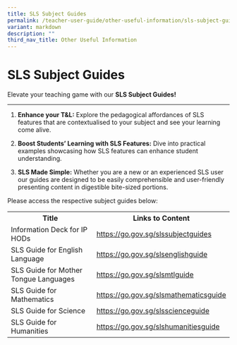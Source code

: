 ```yaml
---
title: SLS Subject Guides
permalink: /teacher-user-guide/other-useful-information/sls-subject-guides/
variant: markdown
description: ""
third_nav_title: Other Useful Information
---
```

<h1>SLS Subject Guides</h1>
<p>Elevate your teaching game with our <b>SLS Subject Guides!</b></p>
<hr>
<ol>
<li>
<p><strong>Enhance your T&amp;L:</strong> Explore the pedagogical affordances of SLS features that are contextualised to your subject and see your learning come alive.</p>
</li>
<li>
<p><strong>Boost Students’ Learning with SLS Features:</strong> Dive into practical examples showcasing how SLS features can enhance student understanding.</p>
</li>
<li>
<p><strong>SLS Made Simple:</strong> Whether you are a new or an experienced SLS user our guides are designed to be easily comprehensible and user-friendly presenting content in digestible bite-sized portions.</p>
</li>
</ol>
<p>Please access the respective subject guides below:</p>
<table>
<tbody><tr>
<th>Title</th>
<th>Links to Content</th>
</tr>
<tr>
<td>Information Deck for IP HODs</td>
<td><a target="_blank" href="https://go.gov.sg/slssubjectguides">https://go.gov.sg/slssubjectguides</a></td>
</tr>
<tr>
<td>SLS Guide for English Language</td>
<td><a target="_blank" href="https://go.gov.sg/slsenglishguide">https://go.gov.sg/slsenglishguide</a></td>
</tr>
<tr>
<td>SLS Guide for Mother Tongue Languages</td>
<td><a target="_blank" href="https://go.gov.sg/slsmtlguide">https://go.gov.sg/slsmtlguide</a></td>
</tr>
<tr>
<td>SLS Guide for Mathematics</td>
<td><a target="_blank" href="https://go.gov.sg/slsmathematicsguide">https://go.gov.sg/slsmathematicsguide</a></td>
</tr>
<tr>
<td>SLS Guide for Science</td>
<td><a target="_blank" href="https://go.gov.sg/slsscienceguide">https://go.gov.sg/slsscienceguide</a></td>
</tr>
<tr>
<td>SLS Guide for Humanities</td>
<td><a target="_blank" href="https://go.gov.sg/slshumanitiesguide">https://go.gov.sg/slshumanitiesguide</a></td>
</tr>
</tbody></table>


